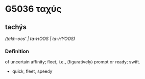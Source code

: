 # G5036 ταχύς

## tachýs

_(takh-oos' | ta-HOOS | ta-HYOOS)_

### Definition

of uncertain affinity; fleet, i.e., (figuratively) prompt or ready; swift.

- quick, fleet, speedy

